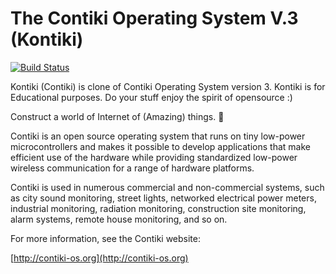 The Contiki Operating System V.3 (Kontiki)
============================


[![Build Status](https://travis-ci.org/kaleemullah360/kontiki.svg?branch=master)](https://travis-ci.org/kaleemullah360/kontiki/branches)

Kontiki (Contiki) is clone of Contiki Operating System version 3.
Kontiki is for Educational purposes. Do your stuff enjoy the spirit of opensource :)

Construct a world of Internet of (Amazing) things. :rocket:

Contiki is an open source operating system that runs on tiny low-power
microcontrollers and makes it possible to develop applications that
make efficient use of the hardware while providing standardized
low-power wireless communication for a range of hardware platforms.

Contiki is used in numerous commercial and non-commercial systems,
such as city sound monitoring, street lights, networked electrical
power meters, industrial monitoring, radiation monitoring,
construction site monitoring, alarm systems, remote house monitoring,
and so on.

For more information, see the Contiki website:

[http://contiki-os.org](http://contiki-os.org)